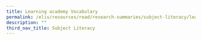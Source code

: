 ```yaml
---
title: Learning academy Vocabulary
permalink: /elis/resources/read/research-summaries/subject-literacy/learning-academic-vocabulary/
description: ""
third_nav_title: Subject Literacy
---
```


